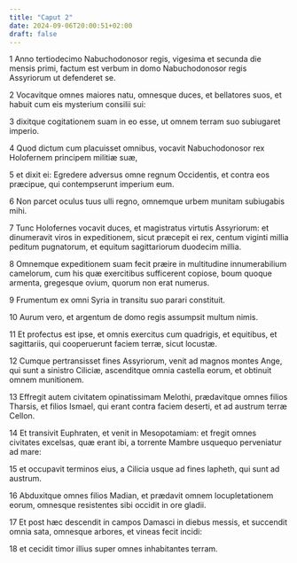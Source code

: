 ```yaml
---
title: "Caput 2"
date: 2024-09-06T20:00:51+02:00
draft: false
---
```



1 Anno tertiodecimo Nabuchodonosor regis, vigesima et secunda die mensis primi, factum est verbum in domo Nabuchodonosor regis Assyriorum ut defenderet se.

2 Vocavitque omnes maiores natu, omnesque duces, et bellatores suos, et habuit cum eis mysterium consilii sui:

3 dixitque cogitationem suam in eo esse, ut omnem terram suo subiugaret imperio.

4 Quod dictum cum placuisset omnibus, vocavit Nabuchodonosor rex Holofernem principem militiæ suæ,

5 et dixit ei: Egredere adversus omne regnum Occidentis, et contra eos præcipue, qui contempserunt imperium eum.

6 Non parcet oculus tuus ulli regno, omnemque urbem munitam subiugabis mihi.

7 Tunc Holofernes vocavit duces, et magistratus virtutis Assyriorum: et dinumeravit viros in expeditionem, sicut præcepit ei rex, centum viginti millia peditum pugnatorum, et equitum sagittariorum duodecim millia.

8 Omnemque expeditionem suam fecit præire in multitudine innumerabilium camelorum, cum his quæ exercitibus sufficerent copiose, boum quoque armenta, gregesque ovium, quorum non erat numerus.

9 Frumentum ex omni Syria in transitu suo parari constituit.

10 Aurum vero, et argentum de domo regis assumpsit multum nimis.

11 Et profectus est ipse, et omnis exercitus cum quadrigis, et equitibus, et sagittariis, qui cooperuerunt faciem terræ, sicut locustæ.

12 Cumque pertransisset fines Assyriorum, venit ad magnos montes Ange, qui sunt a sinistro Ciliciæ, ascenditque omnia castella eorum, et obtinuit omnem munitionem.

13 Effregit autem civitatem opinatissimam Melothi, prædavitque omnes filios Tharsis, et filios Ismael, qui erant contra faciem deserti, et ad austrum terræ Cellon.

14 Et transivit Euphraten, et venit in Mesopotamiam: et fregit omnes civitates excelsas, quæ erant ibi, a torrente Mambre usquequo perveniatur ad mare:

15 et occupavit terminos eius, a Cilicia usque ad fines Iapheth, qui sunt ad austrum.

16 Abduxitque omnes filios Madian, et prædavit omnem locupletationem eorum, omnesque resistentes sibi occidit in ore gladii.

17 Et post hæc descendit in campos Damasci in diebus messis, et succendit omnia sata, omnesque arbores, et vineas fecit incidi:

18 et cecidit timor illius super omnes inhabitantes terram.

